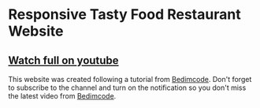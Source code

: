 # Responsive Tasty Food Restaurant Website

## [Watch full on youtube](https://www.youtube.com/watch?v=5RIFrZEjURA)

This website was created following a tutorial from [Bedimcode](https://www.youtube.com/c/Bedimcode). Don't forget to subscribe to the channel and turn on the notification so you don't miss the latest video from [Bedimcode](https://www.youtube.com/c/Bedimcode).
